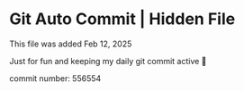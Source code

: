 # Git Auto Commit | Hidden File

This file was added Feb 12, 2025

Just for fun and keeping my daily git commit active 🤪

commit number: 556554
